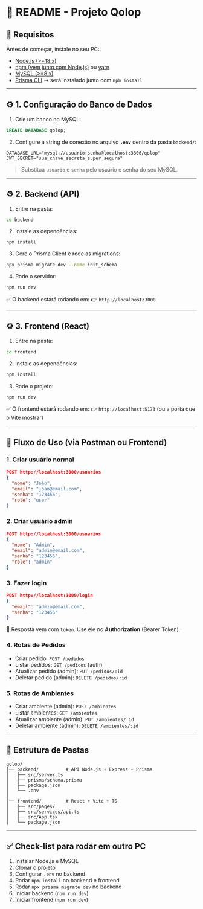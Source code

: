 
# 📘 README - Projeto Qolop

## 📌 Requisitos

Antes de começar, instale no seu PC:

* [Node.js (>=18.x)](https://nodejs.org/en/)
* [npm (vem junto com Node.js)](https://www.npmjs.com/) ou [yarn](https://yarnpkg.com/)
* [MySQL (>=8.x)](https://dev.mysql.com/downloads/mysql/)
* [Prisma CLI](https://www.prisma.io/docs/concepts/components/prisma-cli) → será instalado junto com `npm install`

---

## ⚙️ 1. Configuração do Banco de Dados

1. Crie um banco no MySQL:

```sql
CREATE DATABASE qolop;
```

2. Configure a string de conexão no arquivo **`.env`** dentro da pasta `backend/`:

```env
DATABASE_URL="mysql://usuario:senha@localhost:3306/qolop"
JWT_SECRET="sua_chave_secreta_super_segura"
```

> Substitua `usuario` e `senha` pelo usuário e senha do seu MySQL.

---

## ⚙️ 2. Backend (API)

1. Entre na pasta:

```bash
cd backend
```

2. Instale as dependências:

```bash
npm install
```

3. Gere o Prisma Client e rode as migrations:

```bash
npx prisma migrate dev --name init_schema
```

4. Rode o servidor:

```bash
npm run dev
```

✅ O backend estará rodando em:
👉 `http://localhost:3000`

---

## ⚙️ 3. Frontend (React)

1. Entre na pasta:

```bash
cd frontend
```

2. Instale as dependências:

```bash
npm install
```

3. Rode o projeto:

```bash
npm run dev
```

✅ O frontend estará rodando em:
👉 `http://localhost:5173` (ou a porta que o Vite mostrar)

---

## 🚀 Fluxo de Uso (via Postman ou Frontend)

### 1. Criar usuário **normal**

```json
POST http://localhost:3000/usuarios
{
  "nome": "João",
  "email": "joao@email.com",
  "senha": "123456",
  "role": "user"
}
```

### 2. Criar usuário **admin**

```json
POST http://localhost:3000/usuarios
{
  "nome": "Admin",
  "email": "admin@email.com",
  "senha": "123456",
  "role": "admin"
}
```

### 3. Fazer login

```json
POST http://localhost:3000/login
{
  "email": "admin@email.com",
  "senha": "123456"
}
```

🔑 Resposta vem com `token`. Use ele no **Authorization** (Bearer Token).

### 4. Rotas de Pedidos

* Criar pedido: `POST /pedidos`
* Listar pedidos: `GET /pedidos` (auth)
* Atualizar pedido (admin): `PUT /pedidos/:id`
* Deletar pedido (admin): `DELETE /pedidos/:id`

### 5. Rotas de Ambientes

* Criar ambiente (admin): `POST /ambientes`
* Listar ambientes: `GET /ambientes`
* Atualizar ambiente (admin): `PUT /ambientes/:id`
* Deletar ambiente (admin): `DELETE /ambientes/:id`

---

## 📂 Estrutura de Pastas

```
qolop/
│── backend/          # API Node.js + Express + Prisma
│   ├── src/server.ts
│   ├── prisma/schema.prisma
│   ├── package.json
│   └── .env
│
│── frontend/         # React + Vite + TS
│   ├── src/pages/
│   ├── src/services/api.ts
│   ├── src/App.tsx
│   └── package.json
```

---

## ✅ Check-list para rodar em outro PC

1. Instalar Node.js e MySQL
2. Clonar o projeto
3. Configurar `.env` no backend
4. Rodar `npm install` no backend e frontend
5. Rodar `npx prisma migrate dev` no backend
6. Iniciar backend (`npm run dev`)
7. Iniciar frontend (`npm run dev`)

